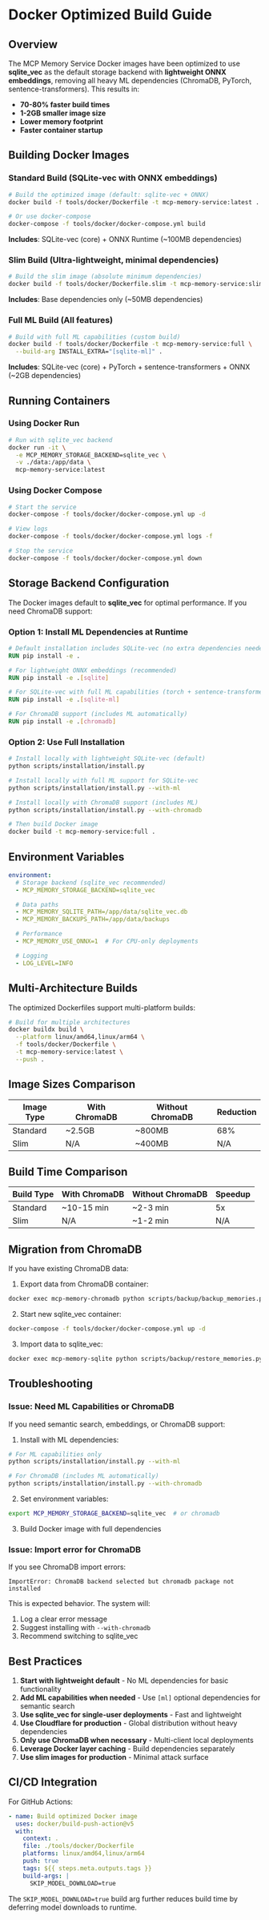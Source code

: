 # Docker Optimized Build Guide

## Overview

The MCP Memory Service Docker images have been optimized to use **sqlite_vec** as the default storage backend with **lightweight ONNX embeddings**, removing all heavy ML dependencies (ChromaDB, PyTorch, sentence-transformers). This results in:

- **70-80% faster build times**
- **1-2GB smaller image size**
- **Lower memory footprint**
- **Faster container startup**

## Building Docker Images

### Standard Build (SQLite-vec with ONNX embeddings)

```bash
# Build the optimized image (default: sqlite-vec + ONNX)
docker build -f tools/docker/Dockerfile -t mcp-memory-service:latest .

# Or use docker-compose
docker-compose -f tools/docker/docker-compose.yml build
```

**Includes**: SQLite-vec (core) + ONNX Runtime (~100MB dependencies)

### Slim Build (Ultra-lightweight, minimal dependencies)

```bash
# Build the slim image (absolute minimum dependencies)
docker build -f tools/docker/Dockerfile.slim -t mcp-memory-service:slim .
```

**Includes**: Base dependencies only (~50MB dependencies)

### Full ML Build (All features)

```bash
# Build with full ML capabilities (custom build)
docker build -f tools/docker/Dockerfile -t mcp-memory-service:full \
  --build-arg INSTALL_EXTRA="[sqlite-ml]" .
```

**Includes**: SQLite-vec (core) + PyTorch + sentence-transformers + ONNX (~2GB dependencies)

## Running Containers

### Using Docker Run

```bash
# Run with sqlite_vec backend
docker run -it \
  -e MCP_MEMORY_STORAGE_BACKEND=sqlite_vec \
  -v ./data:/app/data \
  mcp-memory-service:latest
```

### Using Docker Compose

```bash
# Start the service
docker-compose -f tools/docker/docker-compose.yml up -d

# View logs
docker-compose -f tools/docker/docker-compose.yml logs -f

# Stop the service
docker-compose -f tools/docker/docker-compose.yml down
```

## Storage Backend Configuration

The Docker images default to **sqlite_vec** for optimal performance. If you need ChromaDB support:

### Option 1: Install ML Dependencies at Runtime

```dockerfile
# Default installation includes SQLite-vec (no extra dependencies needed)
RUN pip install -e .

# For lightweight ONNX embeddings (recommended)
RUN pip install -e .[sqlite]

# For SQLite-vec with full ML capabilities (torch + sentence-transformers)
RUN pip install -e .[sqlite-ml]

# For ChromaDB support (includes ML automatically)
RUN pip install -e .[chromadb]
```

### Option 2: Use Full Installation

```bash
# Install locally with lightweight SQLite-vec (default)
python scripts/installation/install.py

# Install locally with full ML support for SQLite-vec
python scripts/installation/install.py --with-ml

# Install locally with ChromaDB support (includes ML)
python scripts/installation/install.py --with-chromadb

# Then build Docker image
docker build -t mcp-memory-service:full .
```

## Environment Variables

```yaml
environment:
  # Storage backend (sqlite_vec recommended)
  - MCP_MEMORY_STORAGE_BACKEND=sqlite_vec

  # Data paths
  - MCP_MEMORY_SQLITE_PATH=/app/data/sqlite_vec.db
  - MCP_MEMORY_BACKUPS_PATH=/app/data/backups

  # Performance
  - MCP_MEMORY_USE_ONNX=1  # For CPU-only deployments

  # Logging
  - LOG_LEVEL=INFO
```

## Multi-Architecture Builds

The optimized Dockerfiles support multi-platform builds:

```bash
# Build for multiple architectures
docker buildx build \
  --platform linux/amd64,linux/arm64 \
  -f tools/docker/Dockerfile \
  -t mcp-memory-service:latest \
  --push .
```

## Image Sizes Comparison

| Image Type | With ChromaDB | Without ChromaDB | Reduction |
|------------|---------------|------------------|-----------|
| Standard   | ~2.5GB        | ~800MB          | 68%       |
| Slim       | N/A           | ~400MB          | N/A       |

## Build Time Comparison

| Build Type | With ChromaDB | Without ChromaDB | Speedup |
|------------|---------------|------------------|---------|
| Standard   | ~10-15 min    | ~2-3 min        | 5x      |
| Slim       | N/A           | ~1-2 min        | N/A     |

## Migration from ChromaDB

If you have existing ChromaDB data:

1. Export data from ChromaDB container:
```bash
docker exec mcp-memory-chromadb python scripts/backup/backup_memories.py
```

2. Start new sqlite_vec container:
```bash
docker-compose -f tools/docker/docker-compose.yml up -d
```

3. Import data to sqlite_vec:
```bash
docker exec mcp-memory-sqlite python scripts/backup/restore_memories.py
```

## Troubleshooting

### Issue: Need ML Capabilities or ChromaDB

If you need semantic search, embeddings, or ChromaDB support:

1. Install with ML dependencies:
```bash
# For ML capabilities only
python scripts/installation/install.py --with-ml

# For ChromaDB (includes ML automatically)
python scripts/installation/install.py --with-chromadb
```

2. Set environment variables:
```bash
export MCP_MEMORY_STORAGE_BACKEND=sqlite_vec  # or chromadb
```

3. Build Docker image with full dependencies

### Issue: Import error for ChromaDB

If you see ChromaDB import errors:

```
ImportError: ChromaDB backend selected but chromadb package not installed
```

This is expected behavior. The system will:
1. Log a clear error message
2. Suggest installing with `--with-chromadb`
3. Recommend switching to sqlite_vec

## Best Practices

1. **Start with lightweight default** - No ML dependencies for basic functionality
2. **Add ML capabilities when needed** - Use `[ml]` optional dependencies for semantic search
3. **Use sqlite_vec for single-user deployments** - Fast and lightweight
4. **Use Cloudflare for production** - Global distribution without heavy dependencies
5. **Only use ChromaDB when necessary** - Multi-client local deployments
6. **Leverage Docker layer caching** - Build dependencies separately
7. **Use slim images for production** - Minimal attack surface

## CI/CD Integration

For GitHub Actions:

```yaml
- name: Build optimized Docker image
  uses: docker/build-push-action@v5
  with:
    context: .
    file: ./tools/docker/Dockerfile
    platforms: linux/amd64,linux/arm64
    push: true
    tags: ${{ steps.meta.outputs.tags }}
    build-args: |
      SKIP_MODEL_DOWNLOAD=true
```

The `SKIP_MODEL_DOWNLOAD=true` build arg further reduces build time by deferring model downloads to runtime.